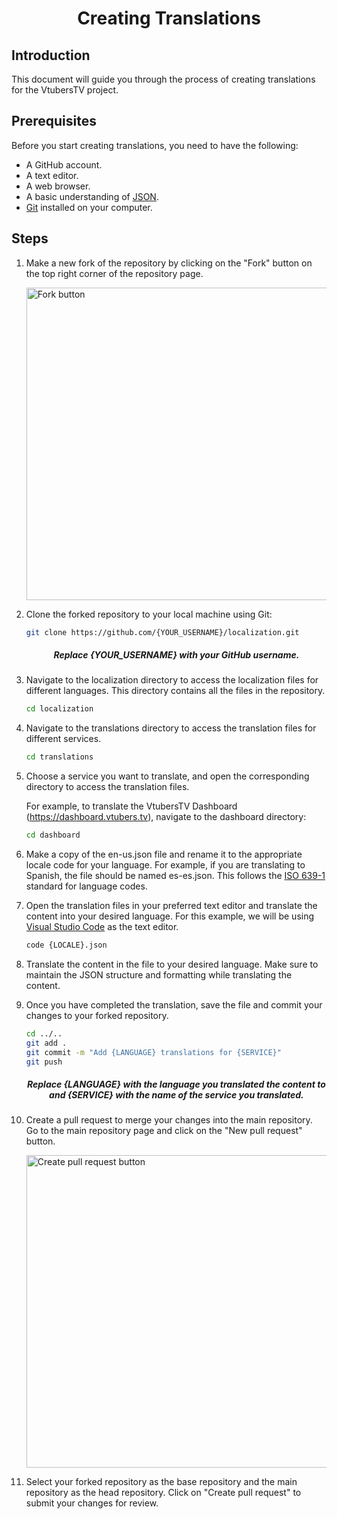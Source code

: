<h1 style="text-align:center">
    Creating Translations
</h1>

## Introduction

This document will guide you through the process of creating translations for the VtubersTV project.

## Prerequisites

Before you start creating translations, you need to have the following:

- A GitHub account.
- A text editor.
- A web browser.
- A basic understanding of [JSON](https://www.json.org/json-en.html).
- [Git](https://git-scm.com/) installed on your computer.

## Steps

1. Make a new fork of the repository by clicking on the "Fork" button on the top right corner of the repository page.

    <img src="https://docs.github.com/assets/images/help/repository/fork-button.png" alt="Fork button" width="500">

2. Clone the forked repository to your local machine using Git:

    ```bash
    git clone https://github.com/{YOUR_USERNAME}/localization.git
    ```

    <h5 style="text-align:center">
        Replace {YOUR_USERNAME} with your GitHub username.
    </h5>

3. Navigate to the localization directory to access the localization files for different languages. This directory contains all the files in the repository.

    ```bash
    cd localization
    ```

4. Navigate to the translations directory to access the translation files for different services.

    ```bash
    cd translations
    ```

5. Choose a service you want to translate, and open the corresponding directory to access the translation files.

    For example, to translate the VtubersTV Dashboard (https://dashboard.vtubers.tv), navigate to the dashboard directory:

    ```bash
    cd dashboard
    ```

    <!-- The locale is like this: en-us -->

6. Make a copy of the en-us.json file and rename it to the appropriate locale code for your language. For example, if you are translating to Spanish, the file should be named es-es.json. This follows the [ISO 639-1](https://en.wikipedia.org/wiki/List_of_ISO_639-1_codes) standard for language codes.

7. Open the translation files in your preferred text editor and translate the content into your desired language. For this example, we will be using [Visual Studio Code](https://code.visualstudio.com/) as the text editor.

    ```bash
    code {LOCALE}.json
    ```

8. Translate the content in the file to your desired language. Make sure to maintain the JSON structure and formatting while translating the content.

9. Once you have completed the translation, save the file and commit your changes to your forked repository.

    ```bash
    cd ../..
    git add .
    git commit -m "Add {LANGUAGE} translations for {SERVICE}"
    git push
    ```

    <h5 style="text-align:center">
        Replace {LANGUAGE} with the language you translated the content to and {SERVICE} with the name of the service you translated.
    </h5>

10. Create a pull request to merge your changes into the main repository. Go to the main repository page and click on the "New pull request" button.

    <img src="https://docs.github.com/assets/images/help/pull_requests/choose-base-fork-and-branch.png" alt="Create pull request button" width="500">

11. Select your forked repository as the base repository and the main repository as the head repository. Click on "Create pull request" to submit your changes for review.
